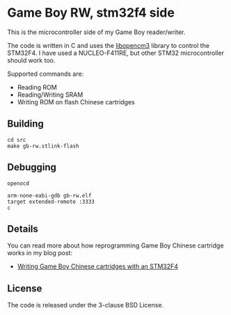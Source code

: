 # Game Boy RW, stm32f4 side

This is the microcontroller side of my Game Boy reader/writer.

The code is written in C and uses the [libopencm3](https://github.com/libopencm3/libopencm3) library to control the STM32F4.  I have used a NUCLEO-F411RE, but other STM32 microcontroller should work too.

Supported commands are:

- Reading ROM
- Reading/Writing SRAM
- Writing ROM on flash Chinese cartridges

## Building

```
cd src
make gb-rw.stlink-flash
```

## Debugging

```
openocd
```

```
arm-none-eabi-gdb gb-rw.elf
target extended-remote :3333
c
```

## Details

You can read more about how reprogramming Game Boy Chinese cartridge works in my blog post:

- [Writing Game Boy Chinese cartridges with an STM32F4](https://dhole.github.io/post/gameboy_cartridge_rw_1/)

## License

The code is released under the 3-clause BSD License.
